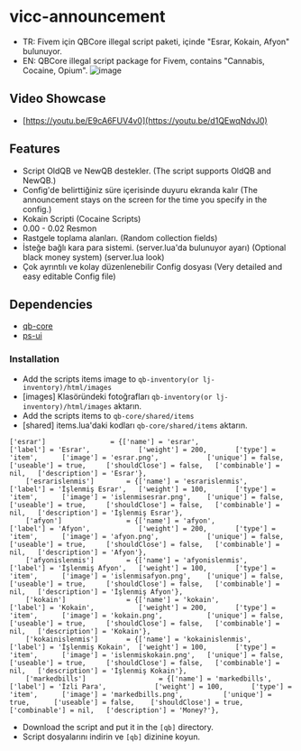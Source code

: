 # vicc-announcement
- TR: Fivem için QBCore illegal script paketi, içinde "Esrar, Kokain, Afyon" bulunuyor.
- EN: QBCore illegal script package for Fivem, contains "Cannabis, Cocaine, Opium".
![image](https://user-images.githubusercontent.com/123509837/220655721-8fc53ad1-b030-4b9b-9d67-86f3a42123b6.png)

## Video Showcase
- [https://youtu.be/E9cA6FUV4v0](https://youtu.be/d1QEwqNdvJ0)
## Features
- Script OldQB ve NewQB destekler. (The script supports OldQB and NewQB.)
- Config'de belirttiğiniz süre içerisinde duyuru ekranda kalır (The announcement stays on the screen for the time you specify in the config.)
- Kokain Scripti (Cocaine Scripts)
- 0.00 - 0.02 Resmon
- Rastgele toplama alanları. (Random collection fields)
- İsteğe bağlı kara para sistemi. (server.lua'da bulunuyor ayarı) (Optional black money system) (server.lua look)
- Çok ayrıntılı ve kolay düzenlenebilir Config dosyası (Very detailed and easy editable Config file)

## Dependencies
- [qb-core](https://github.com/qbcore-framework/qb-core)
- [ps-ui](https://github.com/Project-Sloth/ps-ui)

### Installation
- Add the scripts items image to `qb-inventory(or lj-inventory)/html/images`
- [images] Klasöründeki fotoğrafları `qb-inventory(or lj-inventory)/html/images` aktarın.
- Add the scripts items to `qb-core/shared/items`
- [shared] items.lua'daki kodları `qb-core/shared/items` aktarın.
```
['esrar'] 				 = {['name'] = 'esrar', 			  	  	['label'] = 'Esrar', 			['weight'] = 200, 		['type'] = 'item', 		['image'] = 'esrar.png', 			['unique'] = false, 	['useable'] = true, 	['shouldClose'] = false,   ['combinable'] = nil,   ['description'] = 'Esrar'},
	['esrarislenmis'] 		 = {['name'] = 'esrarislenmis', 			['label'] = 'İşlenmiş Esrar', 	['weight'] = 100, 		['type'] = 'item', 		['image'] = 'islenmisesrar.png', 	['unique'] = false, 	['useable'] = true, 	['shouldClose'] = false,   ['combinable'] = nil,   ['description'] = 'İşlenmiş Esrar'},
	['afyon'] 				 = {['name'] = 'afyon', 			  	  	['label'] = 'Afyon', 			['weight'] = 200, 		['type'] = 'item', 		['image'] = 'afyon.png', 			['unique'] = false, 	['useable'] = true, 	['shouldClose'] = false,   ['combinable'] = nil,   ['description'] = 'Afyon'},
	['afyonislenmis'] 		 = {['name'] = 'afyonislenmis', 			['label'] = 'İşlenmiş Afyon', 	['weight'] = 100, 		['type'] = 'item', 		['image'] = 'islenmisafyon.png', 	['unique'] = false, 	['useable'] = true, 	['shouldClose'] = false,   ['combinable'] = nil,   ['description'] = 'İşlenmiş Afyon'},
	['kokain'] 				 = {['name'] = 'kokain', 			  	  	['label'] = 'Kokain', 			['weight'] = 200, 		['type'] = 'item', 		['image'] = 'kokain.png', 			['unique'] = false, 	['useable'] = true, 	['shouldClose'] = false,   ['combinable'] = nil,   ['description'] = 'Kokain'},
	['kokainislenmis'] 		 = {['name'] = 'kokainislenmis', 			['label'] = 'İşlenmiş Kokain', 	['weight'] = 100, 		['type'] = 'item', 		['image'] = 'islenmiskokain.png', 	['unique'] = false, 	['useable'] = true, 	['shouldClose'] = false,   ['combinable'] = nil,   ['description'] = 'İşlenmiş Kokain'},
	['markedbills'] 				 = {['name'] = 'markedbills', 			  	  	['label'] = 'İzli Para', 			['weight'] = 100, 		['type'] = 'item', 		['image'] = 'markedbills.png', 			['unique'] = true, 		['useable'] = false, 	['shouldClose'] = true,	   ['combinable'] = nil,   ['description'] = 'Money?'},

```
- Download the script and put it in the `[qb]` directory.
- Script dosyalarını indirin ve `[qb]` dizinine koyun.
